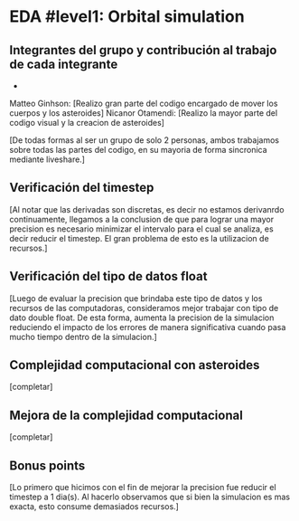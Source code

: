 # EDA #level1: Orbital simulation

## Integrantes del grupo y contribución al trabajo de cada integrante

*
Matteo Ginhson: [Realizo gran parte del codigo encargado de mover los cuerpos y los asteroides]
Nicanor Otamendi: [Realizo la mayor parte del codigo visual y la creacion de asteroides]

[De todas formas al ser un grupo de solo 2 personas, ambos trabajamos sobre todas las partes del codigo, en su mayoria de forma sincronica mediante liveshare.]

## Verificación del timestep

[Al notar que las derivadas son discretas, es decir no estamos derivanrdo continuamente, llegamos a la conclusion de que para lograr una mayor precision es necesario minimizar el intervalo para el cual se analiza, es decir reducir el timestep. El gran problema de esto es la utilizacion de recursos.]

## Verificación del tipo de datos float

[Luego de evaluar la precision que brindaba este tipo de datos y los recursos de las computadoras, consideramos mejor trabajar con tipo de dato double float. De esta forma, aumenta la precision de la simulacion reduciendo el impacto de los errores de manera significativa cuando pasa mucho tiempo dentro de la simulacion.]

## Complejidad computacional con asteroides

[completar]

## Mejora de la complejidad computacional

[completar]

## Bonus points

[Lo primero que hicimos con el fin de mejorar la precision fue reducir el timestep a 1 dia(s). Al hacerlo observamos que si bien la simulacion es mas exacta, esto consume demasiados recursos.]
